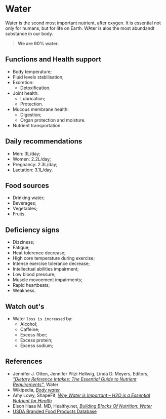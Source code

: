 # Water
Water is the scond most important nutrient, after oxygen. It is essential not only for humans, but for life on Earth. WAter is alos the most abundandt substance in our body.

> __We are 60% water.__

## Functions and Health support
- Body temperature;
- Fluid levels stabilisation;
- Excretion:
    - Detoxification.
- Joint health:
    - Lubrication;
    - Protection.
- Mucous membrane health:
    - Digestion;
    - Organ protection and moisture.
- Nutrient transportation.

## Daily recommendations
- Men: 3L/day;
- Women: 2.2L/day;
- Pregnancy: 2.3L/day;
- Lactation: 3.1L/day.

## Food sources
- Drinking water;
- Beverages;
- Vegetables;
- Fruits.

## Deficiency signs
- Dizziness;
- Fatigue;
- Heat tolerence decrease;
- High core temperature during exercise;
- Intense exercise tolerance decrease;
- Intellectual abilities impairment;
- Low blood pressure;
- Muscle movoement impairments;
- Rapid heartbeats;
- Weakness.

## Watch out's
- Water `loss is increased` by:
    - Alcohol;
    - Caffeine;
    - Excess fiber;
    - Excess protein;
    - Excess sodium;

## References
- Jennifer J. Otten, Jennifer Pitzi Hellwig, Linda D. Meyers, Editors, [_"Dietary Reference Intakes: The Essential Guide to Nutrient Requirements"_](https://www.amazon.com/Dietary-Reference-Intakes-Essential-Requirements/dp/0309157420), Water
- Wikipedia, [_Body water_](https://en.wikipedia.org/wiki/Body_water)
- Amy Lowy, ShapeFit, [_Why Water is Important – H2O is a Essential Nutrient for Health_](http://www.shapefit.com/health/why-water-is-important.html)
- Elson Haas M. MD, Healthy.net, [_Building Blocks Of Nutrition: Water_](http://www.healthy.net/Health/Article/Drinking_Water_Issues/2098/1)
- [USDA Branded Food Products Database](https://ndb.nal.usda.gov/ndb/nutrients/report/nutrientsfrm?max=1000&offset=0&totCount=0&nutrient1=255&nutrient2=&nutrient3=&subset=0&sort=c&measureby=g)